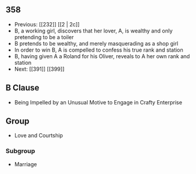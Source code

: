 ## 358
- Previous: [[232]] [[2 | 2c]] 
- B, a working girl, discovers that her lover, A, is wealthy and only pretending to be a toiler
- B pretends to be wealthy, and merely masquerading as a shop girl
- In order to win B, A is compelled to confess his true rank and station
- B, having given A a Roland for his Oliver, reveals to A her own rank and station
- Next: [[391]] [[399]] 

## B Clause
- Being Impelled by an Unusual Motive to Engage in Crafty Enterprise

## Group
- Love and Courtship

### Subgroup
- Marriage

